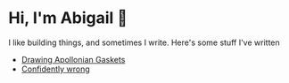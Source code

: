 # Hi, I'm Abigail 👋

I like building things, and sometimes I write. Here's some stuff I've written

- [Drawing Apollonian Gaskets](gasket.md)
- [Confidently wrong](wrong.md)
